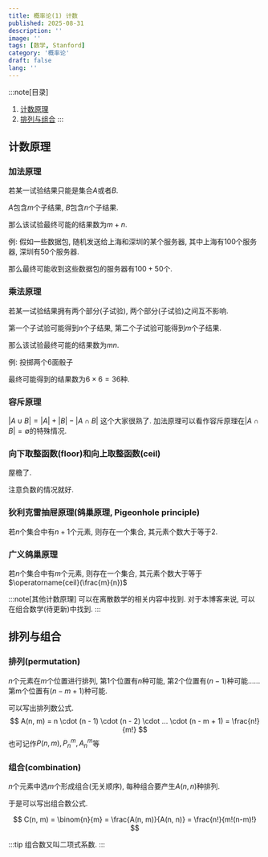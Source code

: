 ```yaml
---
title: 概率论(1) 计数
published: 2025-08-31
description: ''
image: ''
tags: [数学, Stanford]
category: '概率论'
draft: false 
lang: ''
---
```


:::note[目录]
1. [计数原理](./#计数原理)
2. [排列与组合](./#排列与组合)
:::


## 计数原理
### 加法原理
若某一试验结果只能是集合$A$或者$B$. 

$A$包含$m$个子结果, $B$包含$n$个子结果.

那么该试验最终可能的结果数为$m+n$.

例: 假如一些数据包, 随机发送给上海和深圳的某个服务器, 其中上海有$100$个服务器, 深圳有$50$个服务器.

那么最终可能收到这些数据包的服务器有$100 + 50$个.

### 乘法原理
若某一试验结果拥有两个部分(子试验), 两个部分(子试验)之间互不影响.

第一个子试验可能得到$n$个子结果, 第二个子试验可能得到$m$个子结果.

那么该试验最终可能的结果数为$mn$.

例: 投掷两个6面骰子

最终可能得到的结果数为$6 \times 6 = 36$种.

### 容斥原理
$|A \cup B| = |A| + |B| - |A \cap B|$
这个大家很熟了. 加法原理可以看作容斥原理在$|A \cap B| = \emptyset$的特殊情况.

### 向下取整函数(floor)和向上取整函数(ceil)
屋檐了.

注意负数的情况就好.

### 狄利克雷抽屉原理(鸽巢原理, Pigeonhole principle)
若$n$个集合中有$n+1$个元素, 则存在一个集合, 其元素个数大于等于2.

### 广义鸽巢原理
若$n$个集合中有$m$个元素, 则存在一个集合, 其元素个数大于等于$\operatorname{ceil}(\frac{m}{n})$

:::note[其他计数原理]
可以在离散数学的相关内容中找到.
对于本博客来说, 可以在组合数学(待更新)中找到.
:::

## 排列与组合
### 排列(permutation)
$n$个元素在$m$个位置进行排列, 第1个位置有$n$种可能, 第2个位置有$(n - 1)$种可能...... 第m个位置有$(n - m + 1)$种可能.

可以写出排列数公式.
$$
A(n, m) = n \cdot (n - 1) \cdot (n - 2) \cdot ... \cdot (n - m + 1) = \frac{n!}{m!}
$$
也可记作$P(n, m), P_n^m, A_n^m$等

### 组合(combination)
$n$个元素中选$m$个形成组合(无关顺序), 每种组合要产生$A(n, n)$种排列.

于是可以写出组合数公式.

$$
C(n, m) = \binom{n}{m} = \frac{A(n, m)}{A(n, n)} = \frac{n!}{m!(n-m)!}
$$

:::tip
组合数又叫二项式系数.
:::
